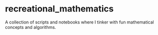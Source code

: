# recreational_mathematics
A collection of scripts and notebooks where I tinker with fun mathematical concepts and algorithms.
